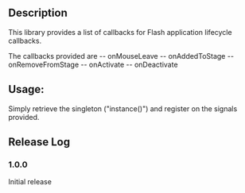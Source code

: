 ## Description

This library provides a list of callbacks for Flash application lifecycle callbacks.

The callbacks provided are
-- onMouseLeave
-- onAddedToStage
-- onRemoveFromStage
-- onActivate
-- onDeactivate

## Usage:

Simply retrieve the singleton ("instance()") and register on the signals provided.

## Release Log

### 1.0.0

Initial release
